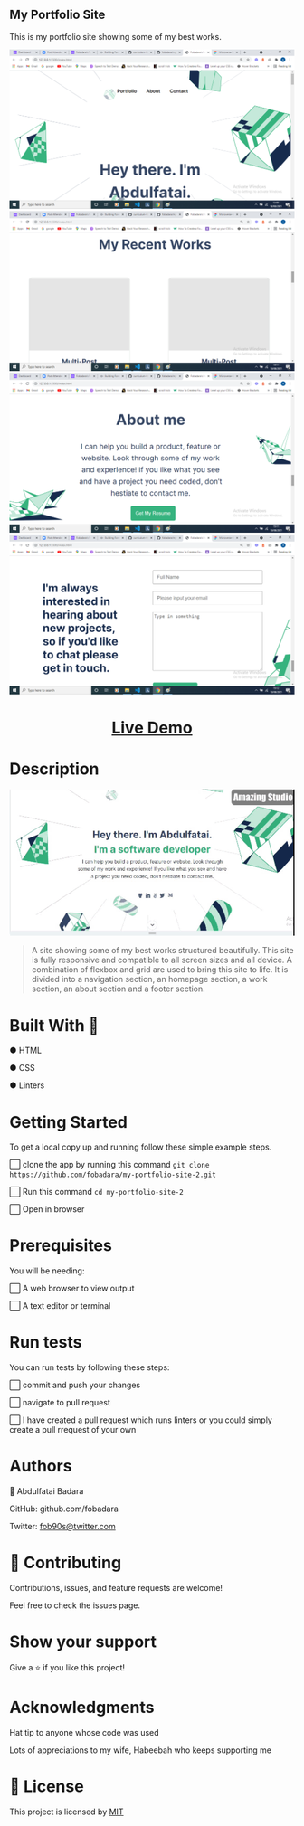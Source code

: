 ## My Portfolio Site

This is my portfolio site showing some of my best works.

![screenshot](images/shot1.png)
![screenshot](images/shot2.png)
![screenshot](images/shot3.png)
![screenshot](images/shot4.png)

# <div align="center"><a href="https://fobadara.github.io/my-portfolio-site-2/" text="bold">Live Demo</a></div>

# Description

![screenshot](images/portfolio2.gif)

> A site showing some of my best works structured beautifully. This site is fully responsive and compatible to all screen sizes and all device. A combination of flexbox and grid are used to bring this site to life. It is divided into a navigation section, an homepage section, a work section, an about section and a footer section.

# Built With :hammer:

● HTML

● CSS

● Linters

# Getting Started

To get a local copy up and running follow these simple example steps.

⬜ clone the app by running this command `git clone https://github.com/fobadara/my-portfolio-site-2.git`

⬜ Run this command `cd my-portfolio-site-2`

⬜ Open in browser

# Prerequisites

You will be needing:

⬜ A web browser to view output

⬜ A text editor or terminal

# Run tests

You can run tests by following these steps:

⬜ commit and push your changes

⬜ navigate to pull request

⬜ I have created a pull request which runs linters or you could simply create a pull rrequest of your own

# Authors

👤 Abdulfatai Badara

GitHub: github.com/fobadara

Twitter: fob90s@twitter.com

# 🤝 Contributing

Contributions, issues, and feature requests are welcome!

Feel free to check the issues page.

# Show your support

Give a ⭐️ if you like this project!

# Acknowledgments

Hat tip to anyone whose code was used

Lots of appreciations to my wife, Habeebah who keeps supporting me

# 📝 License

This project is licensed by [MIT](LICENSE)
